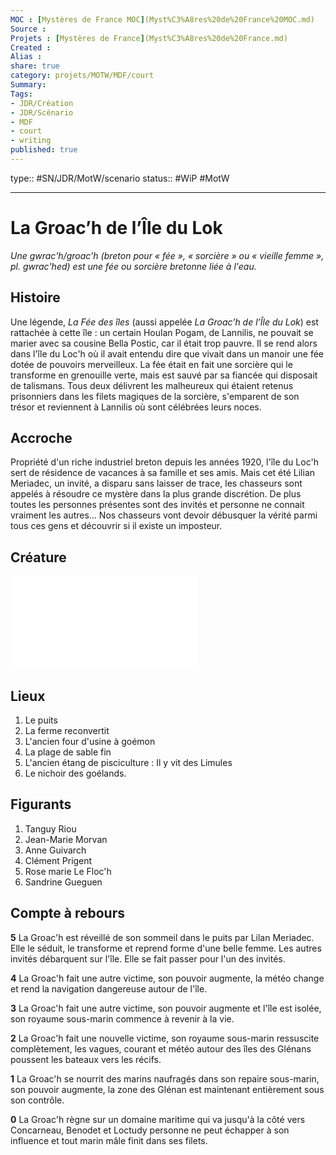 ```yaml
---
MOC : [Mystères de France MOC](Myst%C3%A8res%20de%20France%20MOC.md)
Source :
Projets : [Mystères de France](Myst%C3%A8res%20de%20France.md)
Created :  
Alias :
share: true 
category: projets/MOTW/MDF/court
Summary: 
Tags:
- JDR/Création 
- JDR/Scénario
- MDF
- court
- writing
published: true
---
```

type:: #SN/JDR/MotW/scenario 
status:: #WiP 
#MotW 

---

# La Groac’h de l’Île du Lok

_Une gwrac'h/groac'h (breton pour « fée », « sorcière » ou « vieille femme », pl. gwrac'hed) est une fée ou sorcière bretonne liée à l'eau._

## Histoire

Une légende, _La Fée des îles_ (aussi appelée _La Groac’h de l’Île du Lok_) est rattachée à cette île : un certain Houlan Pogam, de Lannilis, ne pouvait se marier avec sa cousine Bella Postic, car il était trop pauvre. Il se rend alors dans l'île du Loc'h où il avait entendu dire que vivait dans un manoir une fée dotée de pouvoirs merveilleux. La fée était en fait une sorcière qui le transforme en grenouille verte, mais est sauvé par sa fiancée qui disposait de talismans. Tous deux délivrent les malheureux qui étaient retenus prisonniers dans les filets magiques de la sorcière, s'emparent de son trésor et reviennent à Lannilis où sont célébrées leurs noces.

## Accroche

Propriété d'un riche industriel breton depuis les années 1920, l'île du Loc'h sert de résidence de vacances à sa famille et ses amis. Mais cet été Lilian Meriadec, un invité, a disparu sans laisser de trace, les chasseurs sont appelés à résoudre ce mystère dans la plus grande discrétion. De plus toutes les personnes présentes sont des invités et personne ne connait vraiment les autres…
Nos chasseurs vont devoir débusquer la vérité parmi tous ces gens et découvrir si il existe un imposteur.

## Créature

![La Groac'h](../../../250mots/La%20Groac'h.md)
## Lieux

1. Le puits
2. La ferme reconvertit
3. L'ancien four d'usine à goémon
4. La plage de sable fin
5. L'ancien étang de pisciculture : Il y vit des Limules
6. Le nichoir des goélands.

## Figurants

1. Tanguy Riou
2. Jean-Marie Morvan
3. Anne Guivarch
4. Clément Prigent
5. Rose marie Le Floc'h
6. Sandrine Gueguen

## Compte à rebours

**5**
La Groac'h est réveillé de son sommeil dans le puits par Lilan Meriadec. Elle le séduit, le transforme et reprend forme d'une belle femme. Les autres invités débarquent sur l'île. Elle se fait passer pour l'un des invités.

**4**
La Groac'h fait une autre victime, son pouvoir augmente, la météo change et rend la navigation dangereuse autour de l'île.

**3**
La Groac'h fait une autre victime, son pouvoir augmente et l'île est isolée, son royaume sous-marin commence à revenir à la vie.

**2**
La Groac'h fait une nouvelle victime, son royaume sous-marin ressuscite complètement, les vagues, courant et météo autour des îles des Glénans poussent les bateaux vers les récifs.

**1**
La Groac'h se nourrit des marins naufragés dans son repaire sous-marin, son pouvoir augmente, la zone des Glénan est maintenant entièrement sous son contrôle.

**0**
La Groac'h règne sur un domaine maritime qui va jusqu'à la côté vers Concarneau, Benodet et Loctudy personne ne peut échapper à son influence et tout marin mâle finit dans ses filets.
